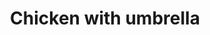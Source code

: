 ---
layout: posts
title: Chicken with umbrella
image: "img/content/2014-03-02-chicken-<!--format-->"
---
